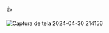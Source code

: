 👍


![Captura de tela 2024-04-30 214156](https://github.com/fetironi/fetironi/assets/168040604/b58df648-97be-4408-b4db-71d0f76e413d)


<!--
**fetironi/fetironi** is a ✨ _special_ ✨ repository because its `README.md` (this file) appears on your GitHub profile.

Here are some ideas to get you started:

- 🔭 I’m currently working on ...
- 🌱 I’m currently learning ...
- 👯 I’m looking to collaborate on ...
- 🤔 I’m looking for help with ...
- 💬 Ask me about ...
- 📫 How to reach me: ...
- 😄 Pronouns: ...
- ⚡ Fun fact: ...
-->
